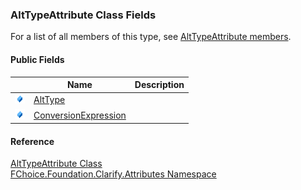 ﻿### AltTypeAttribute Class Fields

For a list of all members of this type, see [AltTypeAttribute members](fcSDK~FChoice.Foundation.Clarify.Attributes.AltTypeAttribute_members.md).

#### Public Fields

|   | Name | Description |
| --- | --- | --- |
| ![Public Field](dotnetimages/publicField.png) | [AltType](fcSDK~FChoice.Foundation.Clarify.Attributes.AltTypeAttribute~AltType.md) |   |
| ![Public Field](dotnetimages/publicField.png) | [ConversionExpression](fcSDK~FChoice.Foundation.Clarify.Attributes.AltTypeAttribute~ConversionExpression.md) |   |





#### Reference

[AltTypeAttribute Class](fcSDK~FChoice.Foundation.Clarify.Attributes.AltTypeAttribute.md)  
[FChoice.Foundation.Clarify.Attributes Namespace](fcSDK~FChoice.Foundation.Clarify.Attributes_namespace.md)